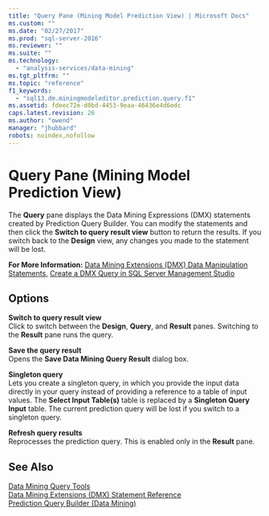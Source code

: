 ```yaml
---
title: "Query Pane (Mining Model Prediction View) | Microsoft Docs"
ms.custom: ""
ms.date: "02/27/2017"
ms.prod: "sql-server-2016"
ms.reviewer: ""
ms.suite: ""
ms.technology: 
  - "analysis-services/data-mining"
ms.tgt_pltfrm: ""
ms.topic: "reference"
f1_keywords: 
  - "sql13.dm.miningmodeleditor.prediction.query.f1"
ms.assetid: fdeec72e-d0bd-4453-9eaa-46436e4d6edc
caps.latest.revision: 26
ms.author: "owend"
manager: "jhubbard"
robots: noindex,nofollow
---
```

# Query Pane (Mining Model Prediction View)
  The **Query** pane displays the Data Mining Expressions (DMX) statements created by Prediction Query Builder. You can modify the statements and then click the **Switch to query result view** button to return the results. If you switch back to the **Design** view, any changes you made to the statement will be lost.  
  
 **For More Information:** [Data Mining Extensions &#40;DMX&#41; Data Manipulation Statements](../dmx/dmx-statements-data-manipulation.md), [Create a DMX Query in SQL Server Management Studio](../analysis-services/data-mining/create-a-dmx-query-in-sql-server-management-studio.md)  
  
## Options  
 **Switch to query result view**  
 Click to switch between the **Design**, **Query**, and **Result** panes. Switching to the **Result** pane runs the query.  
  
 **Save the query result**  
 Opens the **Save Data Mining Query Result** dialog box.  
  
 **Singleton query**  
 Lets you create a singleton query, in which you provide the input data directly in your query instead of providing a reference to a table of input values. The **Select Input Table(s)** table is replaced by a **Singleton Query Input** table. The current prediction query will be lost if you switch to a singleton query.  
  
 **Refresh query results**  
 Reprocesses the prediction query. This is enabled only in the **Result** pane.  
  
## See Also  
 [Data Mining Query Tools](../analysis-services/data-mining/data-mining-query-tools.md)   
 [Data Mining Extensions &#40;DMX&#41; Statement Reference](../dmx/data-mining-extensions-dmx-statements.md)   
 [Prediction Query Builder &#40;Data Mining&#41;](../a9retired/prediction-query-builder-data-mining.md)  
  
  